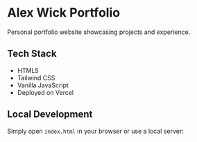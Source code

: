 # Alex Wick Portfolio

Personal portfolio website showcasing projects and experience.

## Tech Stack

- HTML5
- Tailwind CSS
- Vanilla JavaScript
- Deployed on Vercel

## Local Development

Simply open `index.html` in your browser or use a local server:
